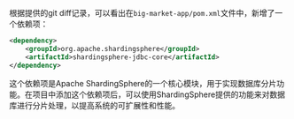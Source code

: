 根据提供的git diff记录，可以看出在`big-market-app/pom.xml`文件中，新增了一个依赖项：

```xml
<dependency>
    <groupId>org.apache.shardingsphere</groupId>
    <artifactId>shardingsphere-jdbc-core</artifactId>
</dependency>
```

这个依赖项是Apache ShardingSphere的一个核心模块，用于实现数据库分片功能。在项目中添加这个依赖项后，可以使用ShardingSphere提供的功能来对数据库进行分片处理，以提高系统的可扩展性和性能。
